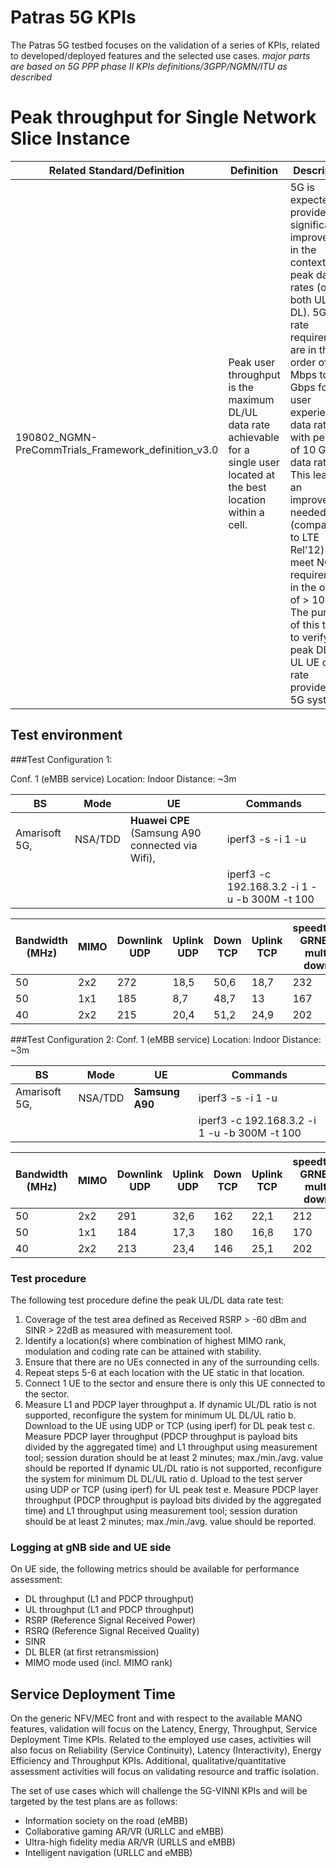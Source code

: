 <!-- TITLE: Patras 5G KPIs -->
<!-- SUBTITLE: A quick summary of Patras 5G KPIs -->

# Patras 5G KPIs

The Patras 5G testbed focuses on the validation of a series of KPIs, related to developed/deployed features and the selected use cases. 
*major parts are based on 5G PPP phase II KPIs definitions/3GPP/NGMN/ITU as described*


# Peak throughput for Single Network Slice Instance

| Related Standard/Definition    | Definition | Description |
|-----------------|-------|-------|
|190802_NGMN-PreCommTrials_Framework_definition_v3.0  | Peak user throughput is the maximum DL/UL data rate achievable for a single user located at the best location within a cell. | 5G is expected to provide significant improvement in the context of peak data rates (on both UL and DL). 5G data rate requirements are in the order of 100 Mbps to 1 Gbps for user experienced data rate, with peaks of 10 Gbps data rate. This leads to an improvement needed (compared to LTE Rel’12) to meet NGMN requirements in the order of > 10x. The purpose of this test is to verify peak DL and UL UE data rate provided by 5G system.|

## Test environment

###Test Configuration 1: 

Conf. 1 (eMBB service)
Location: Indoor
Distance: ~3m


| BS            | Mode    | UE                                           | Commands                                       | 
|---------------|---------|----------------------------------------------|-------------------------------------------------|
| Amarisoft 5G, | NSA/TDD | **Huawei CPE** (Samsung A90 connected via Wifi), | iperf3 -s -i 1 -u                               |
|               |         |                                              | iperf3 -c   192.168.3.2  -i 1 -u -b 300M -t 100 |                                           |                        |   |   |   |



| Bandwidth (MHz) | MIMO  | Downlink UDP | Uplink UDP | Down TCP    | Uplink TCP | speedtest GRNET multi down | GRNET multi UP                                |
|-----------------|-------|--------------|------------|-------------|------------|----------------------------|-----------------------------------------------|
| 50              | 2x2   | 272          | 18,5       | 50,6        | 18,7       | 232                        | 29,4                                          |
| 50              | 1x1   | 185          | 8,7        | 48,7        | 13         | 167                        | 4,4                                           |
| 40              | 2x2   | 215          | 20,4       | 51,2        | 24,9       | 202                        | 24,4                                          |
    

###Test Configuration 2: 
Conf. 1 (eMBB service)
Location: Indoor
Distance: ~3m

| BS            | Mode    | UE                                           | Commands                                       | 
|---------------|---------|----------------------------------------------|-------------------------------------------------|
| Amarisoft 5G, | NSA/TDD | **Samsung A90** | iperf3 -s -i 1 -u                               |
|               |         |                                              | iperf3 -c   192.168.3.2  -i 1 -u -b 300M -t 100 |                                           |                        |   |   |   |



| Bandwidth (MHz) | MIMO  | Downlink UDP | Uplink UDP | Down TCP    | Uplink TCP | speedtest GRNET multi down | GRNET multi UP                                |
|-----------------|-------|--------------|------------|-------------|------------|----------------------------|-----------------------------------------------|
| 50              | 2x2   | 291          | 32,6       | 162         | 22,1       | 212                        | 29,8                                          |
| 50              | 1x1   | 184          | 17,3       | 180         | 16,8       | 170                        | 18,6                                          |
| 40              | 2x2   | 213          | 23,4       | 146         | 25,1       | 202                        | 25,7                                          |


### Test procedure

The following test procedure define the peak UL/DL data rate test:

1. Coverage of the test area defined as Received RSRP > -60 dBm and SINR > 22dB as measured with measurement tool.
2. Identify a location(s) where combination of highest MIMO rank, modulation and coding rate can be attained with stability.
3. Ensure that there are no UEs connected in any of the surrounding cells.
4. Repeat steps 5-6 at each location with the UE static in that location.
5. Connect 1 UE to the sector and ensure there is only this UE connected to the sector.
6. Measure L1 and PDCP layer throughput
a. If dynamic UL/DL ratio is not supported, reconfigure the system for minimum UL DL/UL ratio
b. Download to the UE using UDP or TCP (using iperf) for DL peak test
c. Measure PDCP layer throughput (PDCP throughput is payload bits divided by the aggregated time) and
L1 throughput using measurement tool; session duration should be at least 2 minutes; max./min./avg.
value should be reported
If dynamic UL/DL ratio is not supported, reconfigure the system for minimum DL DL/UL ratio
d. Upload to the test server using UDP or TCP (using iperf) for UL peak test
e. Measure PDCP layer throughput (PDCP throughput is payload bits divided by the aggregated time) and
L1 throughput using measurement tool; session duration should be at least 2 minutes; max./min./avg.
value should be reported.


### Logging at gNB side and UE side
On UE side, the following metrics should be available for performance assessment:

- DL throughput (L1 and PDCP throughput)
- UL throughput (L1 and PDCP throughput)
- RSRP (Reference Signal Received Power)
- RSRQ (Reference Signal Received Quality)
- SINR
- DL BLER (at first retransmission)
- MIMO mode used (incl. MIMO rank)

## Service Deployment Time




On the generic NFV/MEC front and with respect to the available MANO features, validation will focus on the Latency, Energy, Throughput, Service Deployment Time KPIs. Related to the employed use cases, activities will also focus on Reliability (Service Continuity), Latency (Interactivity), Energy Efficiency and Throughput KPIs. Additional, qualitative/quantitative assessment activities will focus on validating resource and traffic isolation.

The set of use cases which will challenge the 5G-VINNI KPIs and will be targeted by the test plans are as follows:

* Information society on the road (eMBB)
* Collaborative gaming AR/VR (URLLC and eMBB)
* Ultra-high fidelity media AR/VR (URLLS and eMBB)
* Intelligent navigation (URLLC and eMBB)
